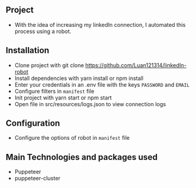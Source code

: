 ## Project

- With the idea of increasing my linkedIn connection, I automated this process using a robot.

## Installation

- Clone project with git clone https://github.com/Luan121314/linkedIn-robot
- Install dependencies with yarn install or npm install
- Enter your credentials in an .env file with the keys `PASSWORD` and `EMAIL`
- Configure filters in `manifest` file
- Init project with yarn start or npm start
- Open file in src/resources/logs.json to view connection logs

## Configuration
- Configure the options of robot in `manifest` file

 ## Main Technologies and packages used
 
 - Puppeteer
 - puppeteer-cluster
 
